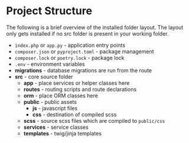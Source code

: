 # Project Structure

The following is a brief overview of the installed folder layout.  The layout only gets installed if no src folder is present in your working folder.

- `index.php` or `app.py` - application entry points
- `composer.json` or `pyproject.toml` - package management
- `composer.lock` or `poetry.lock` - package lock
- `.env` - environment variables
- **migrations** - database migrations are run from the route
- **src** - core source folder
  - **app** - place services or helper classes here 
  - **routes** - routing scripts and route declarations 
  - **orm** - place ORM classes here
  - **public** - public assets
    - **js** - javascript files
    - **css** - destination of compiled scss
  - **scss** - source scss files which are compiled to `public/css`
  - **services** - service classes 
  - **templates** - twig/jinja templates
